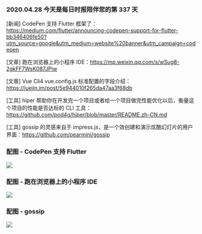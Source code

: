 ### 2020.04.28 今天是每日时报陪伴您的第 337 天

[新闻] CodePen 支持 Flutter 框架了：<https://medium.com/flutter/announcing-codepen-support-for-flutter-bb346406fe50?utm_source=google&utm_medium=website%20banner&utm_campaign=codepen>

[文章] 跑在浏览器上的小程序 IDE：<https://mp.weixin.qq.com/s/wSug8-2gkFF7WsK087JPiw>

[文章] Vue Cli4 vue.config.js 标准配置的字段介绍：<https://juejin.im/post/5e944010f265da47aa3f68db>

[工具] hiper 帮助你在开发完一个项目或者给一个项目做完性能优化以后，衡量这个项目的性能是否达标的 CLI 工具：<https://github.com/pod4g/hiper/blob/master/README.zh-CN.md>

[工具] gossip 的灵感来自于 impress.js，是一个效创建和演示炫酷幻灯片的用户界面：<https://github.com/pearmini/gossip>


### 配图 - CodePen 支持 Flutter

![](https://miro.medium.com/max/1400/1*11R_BtjzdSuPel44qDByKA.gif)

### 配图 - 跑在浏览器上的小程序 IDE

![](https://mmbiz.qpic.cn/mmbiz_png/QRibyjewM1IAibDyxdeFpav1mDVxvkoCibtiaYkvcib3CSwOeAn0fl44BeyPxBFL2lPibUiaEyrzS0PoNkZ2icdniblVMsw/640?wx_fmt=png&tp=webp&wxfrom=5&wx_lazy=1&wx_co=1)


### 配图 - gossip

![](https://camo.githubusercontent.com/5a56d1c8013fa63689dc332d2cdbd17a7f87a91d/68747470733a2f2f692e6c6f6c692e6e65742f323032302f30332f32362f75467279733852655a646768584c332e706e67)
